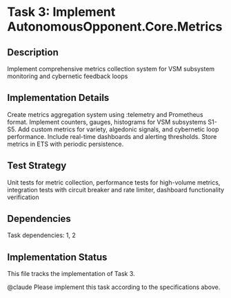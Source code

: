 # Task 3: Implement AutonomousOpponent.Core.Metrics

## Description
Implement comprehensive metrics collection system for VSM subsystem monitoring and cybernetic feedback loops

## Implementation Details
Create metrics aggregation system using :telemetry and Prometheus format. Implement counters, gauges, histograms for VSM subsystems S1-S5. Add custom metrics for variety, algedonic signals, and cybernetic loop performance. Include real-time dashboards and alerting thresholds. Store metrics in ETS with periodic persistence.

## Test Strategy
Unit tests for metric collection, performance tests for high-volume metrics, integration tests with circuit breaker and rate limiter, dashboard functionality verification

## Dependencies
Task dependencies: 1, 2

## Implementation Status
This file tracks the implementation of Task 3.

@claude Please implement this task according to the specifications above.
